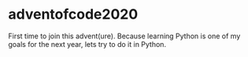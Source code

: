 # adventofcode2020

First time to join this advent(ure). Because learning Python is one of my goals for the next year, lets try to do it in Python.
